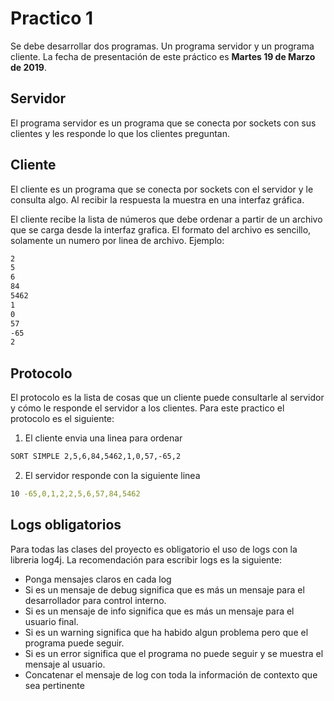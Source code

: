 # Practico 1
Se debe desarrollar dos programas. Un programa servidor y un programa cliente.
La fecha de presentación de este práctico es **Martes 19 de Marzo de 2019**.
## Servidor
El programa servidor es un programa que se conecta por sockets con sus clientes y les responde lo que los clientes preguntan.
## Cliente
El cliente es un programa que se conecta por sockets con el servidor y le consulta algo. Al recibir la respuesta la muestra en una interfaz gráfica.

El cliente recibe la lista de números que debe ordenar a partir de un archivo que se carga desde la interfaz grafica. El formato del archivo es sencillo, solamente un numero por linea de archivo. Ejemplo:
```sh
2
5
6
84
5462
1
0
57
-65
2
```

## Protocolo
El protocolo es la lista de cosas que un cliente puede consultarle al servidor y cómo le responde el servidor a los clientes. Para este practico el protocolo es el siguiente:
1. El cliente envia una linea para ordenar
```sh
SORT SIMPLE 2,5,6,84,5462,1,0,57,-65,2 
```
2. El servidor responde con la siguiente linea
```sh
10 -65,0,1,2,2,5,6,57,84,5462
```
## Logs obligatorios
Para todas las clases del proyecto es obligatorio el uso de logs con la libreria log4j. La recomendación para escribir logs es la siguiente:
 - Ponga mensajes claros en cada log
 - Si es un mensaje de debug significa que es más un mensaje para el desarrollador para control interno.
 - Si es un mensaje de info significa que es más un mensaje para el usuario final.
 - Si es un warning significa que ha habido algun problema pero que el programa puede seguir.
 - Si es un error significa que el programa no puede seguir y se muestra el mensaje al usuario.
 - Concatenar el mensaje de log con toda la información de contexto que sea pertinente

